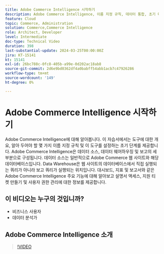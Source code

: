 ```yaml
---
title: Adobe Commerce Intelligence 시작하기
description: Adobe Commerce Intelligence, 이름 지정 규칙, 데이터 통합, 초기 대시보드 설정, 데이터 소스, 데이터 웨어하우징, 보고 및 사용자 관리에 대해 알아봅니다.
feature: Cloud
topic: Commerce, Administration
solution: Commerce,Commerce Intelligence
role: Architect, Developer
level: Intermediate
doc-type: Technical Video
duration: 398
last-substantial-update: 2024-03-25T00:00:00Z
jira: KT-15141
kt: 15141
exl-id: 26bc788c-0fc8-405b-a99e-0d202ac18ab8
source-git-commit: 2d6e9bd0362df4a0babff54abb1acb7c47926286
workflow-type: tm+mt
source-wordcount: '149'
ht-degree: 0%

---
```


# Adobe Commerce Intelligence 시작하기

Adobe Commerce Intelligence에 대해 알아봅니다. 이 자습서에서는 도구에 대한 개요, 알아 두어야 할 몇 가지 이름 지정 규칙 및 이 도구를 설정하는 초기 단계를 제공합니다. Adobe Commerce Intelligence은 데이터 소스, 데이터 웨어하우징 및 보고의 세 부분으로 구성됩니다. &#x200B;데이터 소스는 일반적으로 Adobe Commerce 웹 사이트와 해당 데이터베이스입니다. &#x200B;Data Warehouse은 웹 사이트의 데이터베이스에서 직접 실행되는 쿼리가 아니라 보고 쿼리가 실행되는 위치입니다. &#x200B;대시보드, 지표 및 보고서와 같은 &#x200B; Adobe Commerce Intelligence 주요 기능에 대해 알아보고 설명서 액세스, 지원 티켓 만들기 및 사용자 권한 관리에 대한 정보를 제공합니다.

## 이 비디오는 누구의 것입니까?

- 비즈니스 사용자
- 데이터 분석가

## Adobe Commerce Intelligence 소개

>[!VIDEO](https://video.tv.adobe.com/v/3428024?learn=on)
